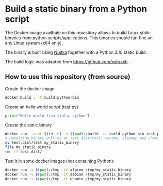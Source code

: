 # Build a static binary from a Python script

The Docker image availbale on this repository allows to build Linux static binaries from python scripts/applications. This binaries should run fine on any Linux system (x64 only).

The binary is built using [Nuitka] together with a Python 3.10 static build.

The build logic was adapted from  https://github.com/xxh/xxh .


[Nuitka]: https://nuitka.net/

## How to use this repository (from source)

Create the docker image
```sh
docker build . -t build-python-bin
```

Create an hello world script (test.py)
```python
print("Hello world from static python")
```

Create the static binary
```sh
docker run --user $(id -u) -v $(pwd):/build -it build-python-bin test.py
# Resulting binary will be at test.dist/test, rename, cleanup and check it
mv test.dist/test my_static_binary
file my_static_binary
rm -rf test.dist/
```

Test it in some docker images (not containing Python):
```sh
docker run -v $(pwd):/tmp -it alpine /tmp/my_static_binary
docker run -v $(pwd):/tmp -it debian /tmp/my_static_binary
docker run -v $(pwd):/tmp -it ubuntu /tmp/my_static_binary
```


